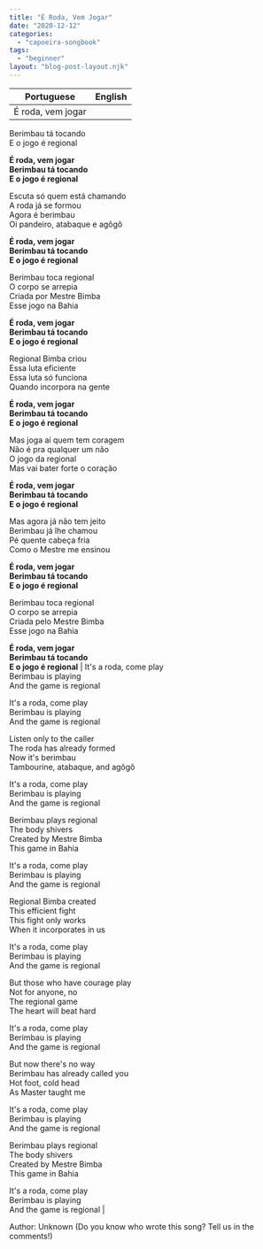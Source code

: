 ```yaml
---
title: "É Roda, Vem Jogar"
date: "2020-12-12"
categories: 
  - "capoeira-songbook"
tags: 
  - "beginner"
layout: "blog-post-layout.njk"
---
```


| Portuguese | English |
| --- | --- |
| É roda, vem jogar  
Berimbau tá tocando  
E o jogo é regional  
  
**É roda, vem jogar  
Berimbau tá tocando  
E o jogo é regional**  
  
Escuta só quem está chamando  
A roda já se formou  
Agora é berimbau  
Oi pandeiro, atabaque e agôgô  
  
**É roda, vem jogar  
Berimbau tá tocando  
E o jogo é regional**  
  
Berimbau toca regional  
O corpo se arrepia  
Criada por Mestre Bimba  
Esse jogo na Bahia  
  
**É roda, vem jogar  
Berimbau tá tocando  
E o jogo é regional**  
  
Regional Bimba criou  
Essa luta eficiente  
Essa luta só funciona  
Quando incorpora na gente  
  
**É roda, vem jogar  
Berimbau tá tocando  
E o jogo é regional**  
  
Mas joga aí quem tem coragem  
Não é pra qualquer um não  
O jogo da regional  
Mas vai bater forte o coração  
  
**É roda, vem jogar  
Berimbau tá tocando  
E o jogo é regional**  
  
Mas agora já não tem jeito  
Berimbau já lhe chamou  
Pé quente cabeça fria  
Como o Mestre me ensinou  
  
**É roda, vem jogar  
Berimbau tá tocando  
E o jogo é regional**  
  
Berimbau toca regional  
O corpo se arrepia  
Criada pelo Mestre Bimba  
Esse jogo na Bahia  
  
**É roda, vem jogar  
Berimbau tá tocando  
E o jogo é regional** | It's a roda, come play  
Berimbau is playing  
And the game is regional  
  
It's a roda, come play  
Berimbau is playing  
And the game is regional  
  
Listen only to the caller  
The roda has already formed  
Now it's berimbau  
Tambourine, atabaque, and agôgô  
  
It's a roda, come play  
Berimbau is playing  
And the game is regional  
  
Berimbau plays regional  
The body shivers  
Created by Mestre Bimba  
This game in Bahia  
  
It's a roda, come play  
Berimbau is playing  
And the game is regional  
  
Regional Bimba created  
This efficient fight  
This fight only works  
When it incorporates in us  
  
It's a roda, come play  
Berimbau is playing  
And the game is regional  
  
But those who have courage play  
Not for anyone, no  
The regional game  
The heart will beat hard  
  
It's a roda, come play  
Berimbau is playing  
And the game is regional  
  
But now there's no way  
Berimbau has already called you  
Hot foot, cold head  
As Master taught me  
  
It's a roda, come play  
Berimbau is playing  
And the game is regional  
  
Berimbau plays regional  
The body shivers  
Created by Mestre Bimba  
This game in Bahia  
  
It's a roda, come play  
Berimbau is playing  
And the game is regional |

<figcaption>

Author: Unknown (Do you know who wrote this song? Tell us in the comments!)

</figcaption>
